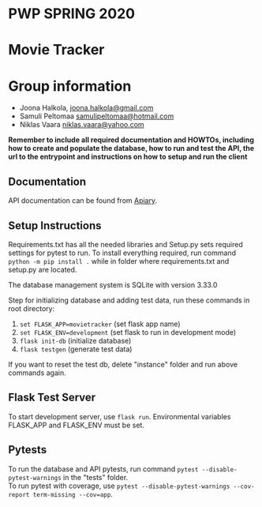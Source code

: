 # PWP SPRING 2020
# Movie Tracker
# Group information
* Joona Halkola, joona.halkola@gmail.com
* Samuli Peltomaa samulipeltomaa@hotmail.com
* Niklas Vaara niklas.vaara@yahoo.com

__Remember to include all required documentation and HOWTOs, including how to create and populate the database, how to run and test the API, the url to the entrypoint and instructions on how to setup and run the client__

## Documentation

API documentation can be found from [Apiary](https://movietrackerapi.docs.apiary.io/#).

## Setup Instructions

Requirements.txt has all the needed libraries and Setup.py sets required settings for pytest to run. To install everything required, run command `python -m pip install .` while in folder where requirements.txt and setup.py are located.

The database management system is SQLite with version 3.33.0

Step for initializing database and adding test data, run these commands in root directory:  
1. `set FLASK_APP=movietracker` (set flask app name)  
2. `set FLASK_ENV=development` (set flask to run in development mode)  
3. `flask init-db` (initialize database)  
4. `flask testgen` (generate test data)  

If you want to reset the test db, delete "instance" folder and run above commands again.

## Flask Test Server
 
To start development server, use `flask run`. Environmental variables FLASK_APP and FLASK_ENV must be set.

## Pytests

To run the database and API pytests, run command `pytest --disable-pytest-warnings` in the "tests" folder.  
To run pytest with coverage, use `pytest --disable-pytest-warnings --cov-report term-missing --cov=app`.

